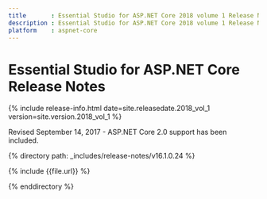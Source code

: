 ```yaml
---
title 		: Essential Studio for ASP.NET Core 2018 volume 1 Release Notes
description : Essential Studio for ASP.NET Core 2018 volume 1 Release Notes
platform 	: aspnet-core
---
```


# Essential Studio for ASP.NET Core Release Notes

{% include release-info.html date=site.releasedate.2018_vol_1 version=site.version.2018_vol_1 %} 

Revised September 14, 2017 -  ASP.NET Core 2.0 support has been included.

{% directory path: _includes/release-notes/v16.1.0.24 %}

{% include {{file.url}} %}

{% enddirectory %}